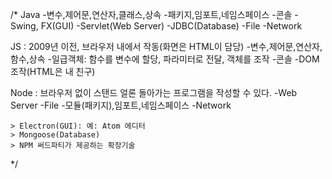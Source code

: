 /*
  Java
    -변수,제어문,연산자,클래스,상속
    -패키지,임포트,네임스페이스
    -콘솔
    -Swing, FX(GUI)
    -Servlet(Web Server)
    -JDBC(Database)
    -File
    -Network
  
  JS : 2009년 이전, 브라우저 내에서 작동(화면은 HTML이 담당)
    -변수,제어문,연산자,함수,상속
    -일급객체: 함수를 변수에 할당, 파라미터로 전달, 객체를 조작
    -콘솔
    -DOM 조작(HTML은 내 친구)
    
  Node : 브라우저 없이 스탠드 얼론 돌아가는 프로그램을 작성할 수 있다. 
    -Web Server
    -File
    -모듈(패키지),임포트,네임스페이스
    -Network
    
    > Electron(GUI): 예: Atom 에디터
    > Mongoose(Database)
    > NPM 써드파티가 제공하는 확장기술
*/





